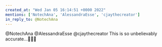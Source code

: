 ```yaml
---
created_at: "Wed Jan 05 16:14:51 +0000 2022"
mentions: ['NotechAna', 'AlessandraEsse', 'cjaythecreator']
in_reply_to: @NotechAna
---
```


@NotechAna @AlessandraEsse @cjaythecreator This is so unbelievably accurate...🤣🤣🤣